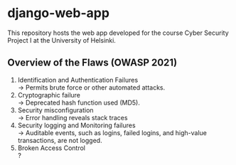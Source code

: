 # django-web-app

This repository hosts the web app developed for the course Cyber Security Project I at the University of Helsinki.

## Overview of the Flaws (OWASP 2021)

1. Identification and Authentication Failures <br/>
 -> Permits brute force or other automated attacks.
2. Cryptographic failure <br/>
 -> Deprecated hash function used (MD5).
3. Security misconfiguration <br/>
 -> Error handling reveals stack traces
4. Security logging and Monitoring failures <br/>
 -> Auditable events, such as logins, failed logins, and high-value transactions, are not logged.
5. Broken Access Control <br/>
?
